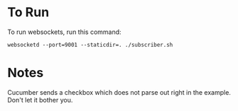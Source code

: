 # To Run
To run websockets, run this command:

`websocketd --port=9001 --staticdir=. ./subscriber.sh`

# Notes

Cucumber sends a checkbox which does not parse out right in the example. Don't let it bother you.

